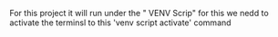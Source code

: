 For this project it will run under the " VENV Scrip" for this we nedd to activate the terminsl to this 'venv script activate' command
